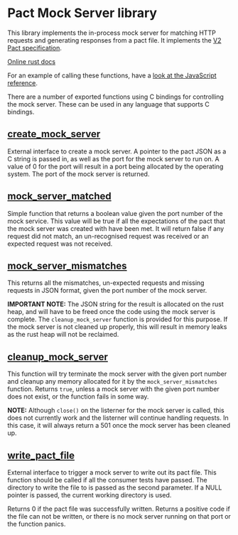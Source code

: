# Pact Mock Server library

This library implements the in-process mock server for matching HTTP requests and generating responses from a pact file.
It implements the [V2 Pact specification](https://github.com/pact-foundation/pact-specification/tree/version-2).

[Online rust docs](http://www.pact.io/reference/rust/libpact_mock_server-docs-latest/pact_mock_server/)

For an example of calling these functions, have a [look at the JavaScript reference](../../../javascript/README.md).

There are a number of exported functions using C bindings for controlling the mock server. These can be used in any
language that supports C bindings.

## [create_mock_server](http://www.pact.io/reference/rust/libpact_mock_server-docs-latest/pact_mock_server/fn.create_mock_server.html)

External interface to create a mock server. A pointer to the pact JSON as a C string is passed in,
as well as the port for the mock server to run on. A value of 0 for the port will result in a
port being allocated by the operating system. The port of the mock server is returned.

## [mock_server_matched](http://www.pact.io/reference/rust/libpact_mock_server-docs-latest/pact_mock_server/fn.mock_server_matched.html)

Simple function that returns a boolean value given the port number of the mock service. This value will be true if all
the expectations of the pact that the mock server was created with have been met. It will return false if any request did
not match, an un-recognised request was received or an expected request was not received.

## [mock_server_mismatches](http://www.pact.io/reference/rust/libpact_mock_server-docs-latest/pact_mock_server/fn.mock_server_mismatches.html)

This returns all the mismatches, un-expected requests and missing requests in JSON format, given the port number of the
mock server.

**IMPORTANT NOTE:** The JSON string for the result is allocated on the rust heap, and will have to be freed once the
code using the mock server is complete. The `cleanup_mock_server` function is provided for this purpose. If the mock
server is not cleaned up properly, this will result in memory leaks as the rust heap will not be reclaimed.

## [cleanup_mock_server](http://www.pact.io/reference/rust/libpact_mock_server-docs-latest/pact_mock_server/fn.cleanup_mock_server.html)

This function will try terminate the mock server with the given port number and cleanup any memory allocated for it by
the `mock_server_mismatches` function. Returns `true`, unless a mock server with the given port number does not exist,
or the function fails in some way.

**NOTE:** Although `close()` on the listerner for the mock server is called, this does not currently work and the
listerner will continue handling requests. In this case, it will always return a 501 once the mock server has been
cleaned up.

## [write_pact_file](http://www.pact.io/reference/rust/libpact_mock_server-docs-latest/pact_mock_server/fn.write_pact_file.html)

External interface to trigger a mock server to write out its pact file. This function should
be called if all the consumer tests have passed. The directory to write the file to is passed
as the second parameter. If a NULL pointer is passed, the current working directory is used.

Returns 0 if the pact file was successfully written. Returns a positive code if the file can
not be written, or there is no mock server running on that port or the function panics.
